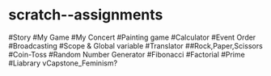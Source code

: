 # scratch--assignments
#Story
#My Game
#My Concert
#Painting game
#Calculator
#Event Order
#Broadcasting
#Scope & Global variable
#Translator
##Rock,Paper,Scissors
#Coin-Toss
#Random Number Generator
#Fibonacci
#Factorial
#Prime
#Liabrary
vCapstone_Feminism?
